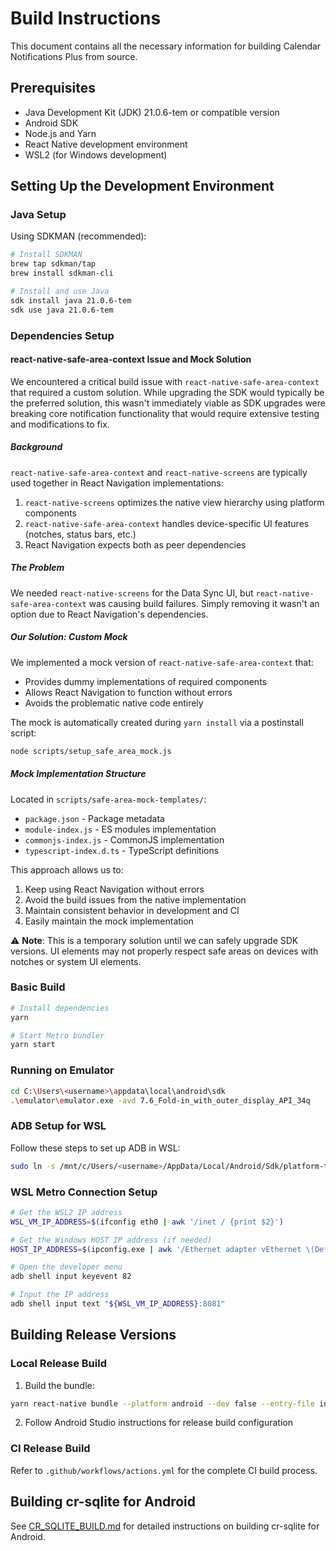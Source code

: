 # Build Instructions

This document contains all the necessary information for building Calendar Notifications Plus from source.

## Prerequisites

- Java Development Kit (JDK) 21.0.6-tem or compatible version
- Android SDK
- Node.js and Yarn
- React Native development environment
- WSL2 (for Windows development)

## Setting Up the Development Environment

### Java Setup

Using SDKMAN (recommended):
```bash
# Install SDKMAN
brew tap sdkman/tap
brew install sdkman-cli

# Install and use Java
sdk install java 21.0.6-tem
sdk use java 21.0.6-tem
```

### Dependencies Setup

#### react-native-safe-area-context Issue and Mock Solution

We encountered a critical build issue with `react-native-safe-area-context` that required a custom solution. While upgrading the SDK would typically be the preferred solution, this wasn't immediately viable as SDK upgrades were breaking core notification functionality that would require extensive testing and modifications to fix.

##### Background

`react-native-safe-area-context` and `react-native-screens` are typically used together in React Navigation implementations:
1. `react-native-screens` optimizes the native view hierarchy using platform components
2. `react-native-safe-area-context` handles device-specific UI features (notches, status bars, etc.)
3. React Navigation expects both as peer dependencies

##### The Problem

We needed `react-native-screens` for the Data Sync UI, but `react-native-safe-area-context` was causing build failures. Simply removing it wasn't an option due to React Navigation's dependencies.

##### Our Solution: Custom Mock

We implemented a mock version of `react-native-safe-area-context` that:
- Provides dummy implementations of required components
- Allows React Navigation to function without errors
- Avoids the problematic native code entirely

The mock is automatically created during `yarn install` via a postinstall script:
```bash
node scripts/setup_safe_area_mock.js
```

##### Mock Implementation Structure

Located in `scripts/safe-area-mock-templates/`:
- `package.json` - Package metadata
- `module-index.js` - ES modules implementation
- `commonjs-index.js` - CommonJS implementation
- `typescript-index.d.ts` - TypeScript definitions

This approach allows us to:
1. Keep using React Navigation without errors
2. Avoid the build issues from the native implementation
3. Maintain consistent behavior in development and CI
4. Easily maintain the mock implementation

⚠️ **Note**: This is a temporary solution until we can safely upgrade SDK versions. UI elements may not properly respect safe areas on devices with notches or system UI elements.

### Basic Build

```bash
# Install dependencies
yarn 

# Start Metro bundler
yarn start
```

### Running on Emulator

```bash
cd C:\Users\<username>\appdata\local\android\sdk
.\emulator\emulator.exe -avd 7.6_Fold-in_with_outer_display_API_34q
```

### ADB Setup for WSL

Follow these steps to set up ADB in WSL:

```bash
sudo ln -s /mnt/c/Users/<username>/AppData/Local/Android/Sdk/platform-tools/adb.exe /home/<username>/android/platform-tools/adb
```

### WSL Metro Connection Setup

```bash
# Get the WSL2 IP address
WSL_VM_IP_ADDRESS=$(ifconfig eth0 | awk '/inet / {print $2}')

# Get the Windows HOST IP address (if needed)
HOST_IP_ADDRESS=$(ipconfig.exe | awk '/Ethernet adapter vEthernet \(Default Switch\):/{i=1; next} i && /IPv4 Address/{print $NF; exit}' | sed 's/^[ \t]*//')

# Open the developer menu
adb shell input keyevent 82

# Input the IP address
adb shell input text "${WSL_VM_IP_ADDRESS}:8081"
```

## Building Release Versions

### Local Release Build

1. Build the bundle:
```bash
yarn react-native bundle --platform android --dev false --entry-file index.tsx --bundle-output android/app/src/main/assets/index.android.bundle  --assets-dest android/app/src/main/res/
```

2. Follow Android Studio instructions for release build configuration

### CI Release Build

Refer to `.github/workflows/actions.yml` for the complete CI build process.

## Building cr-sqlite for Android

See [CR_SQLITE_BUILD.md](CR_SQLITE_BUILD.md) for detailed instructions on building cr-sqlite for Android. 